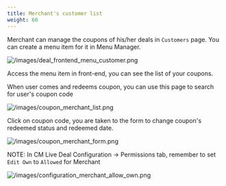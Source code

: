 ```yaml
---
title: Merchant's customer list
weight: 60
---
```

Merchant can manage the coupons of his/her deals in `Customers` page. You can create a menu item for it in Menu Manager.

![/images/deal_frontend_menu_customer.png](/images/deal_frontend_menu_customer.png)

Access the menu item in front-end, you can see the list of your coupons.

When user comes and redeems coupon, you can use this page to search for user's coupon code

![/images/coupon_merchant_list.png](/images/coupon_merchant_list.png)

Click on coupon code, you are taken to the form to change coupon's redeemed status and redeemed date.

![/images/coupon_merchant_form.png](/images/coupon_merchant_form.png)

NOTE: In CM Live Deal Configuration -> Permissions tab, remember to set `Edit Own` to `Allowed` for Merchant

![/images/configuration_merchant_allow_own.png](/images/configuration_merchant_allow_own.png)
